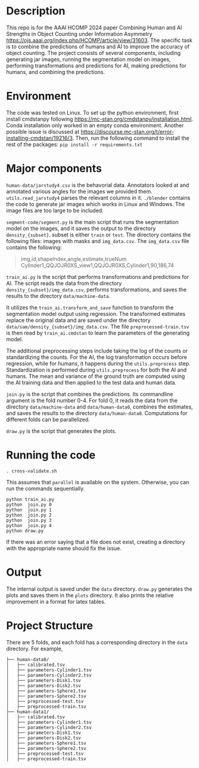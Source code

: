 # Description
This repo is for the AAAI HCOMP 2024 paper Combining Human and AI Strengths in Object Counting under Information Asymmetry https://ojs.aaai.org/index.php/HCOMP/article/view/31603. The specific task is to combine the predictions of humans and AI to improve the accuracy of object counting.
The project consists of several components, including generating jar images, running the segmentation model on images, performing transformations and predictions for AI, making predictions for humans, and combining the predictions.

# Environment
The code was tested on Linux. To set up the python environment, first install cmdstanpy following https://mc-stan.org/cmdstanpy/installation.html. Conda installation only worked in an empty conda environment. Another possible issue is discussed at https://discourse.mc-stan.org/t/error-installing-cmdstan/19216/3. Then, run the following command to install the rest of the packages:
`pip install -r requirements.txt`

# Major components
`human-data/jarstudy4.csv` is the behavorial data. Annotators looked at and annotated various angles for the images we provided them. `utils.read_jarstudy4` parses the relevant columns in it.
`./blender` contains the code to generate jar images which works in Linux and Windows. The image files are too large to be included.


`segment-code/segment.py` is the main script that runs the segmentation model on the images, and it saves the output to the directory `density_{subset}`. subset is either `train` or `test`. The directory contains the following files: images with masks and `img_data.csv`.
The `img_data.csv` file contains the following:
> img,id,shapeIndex,angle,estimate,trueNum
Cylinder1_QQJOJR0XS_view1,QQJOJR0XS,Cylinder1,90,186,74

`train_ai.py` is the script that performs transformations and predictions for AI. The script reads the data from the directory `density_{subset}/img_data.csv`, performs transformations, and saves the results to the directory `data/machine-data`.

It utilizes the `train_ai.transform_and_save` function to transform the segmentation model output using regression. The transformed estimates replace the original data and are saved under the directory `data/sam/density_{subset}/img_data.csv`.
The file `preprocessed-train.tsv` is then read by `train_ai.cmdstan` to learn the parameters of the generating model.
<!-- The `utils.preprocess` function is responsible for preprocessing the training and test data. It takes the input data from the directory `train_test_dir / f"density_{subset}/img_data{fold}.csv"`, performs the necessary preprocessing steps, and saves the results to the directory `results_dir / f"preprocessed-{subset}.tsv"`. -->

The additional preprocessing steps include taking the log of the counts or standardizing the counts. For the AI, the log transformation occurs before regression, while for humans, it happens during the `utils.preprocess` step. Standardization is performed during `utils.preprocess` for both the AI and humans. The mean and variance of the ground truth are computed using the AI training data and then applied to the test data and human data.

`join.py` is the script that combines the predictions. Its commandline argument is the fold number 0-4. For fold 0, it reads the data from the directory `data/machine-data` and `data/human-data0`, combines the estimates, and saves the results to the directory `data/human-data0`. Computations for different folds can be parallelized.

`draw.py` is the script that generates the plots.

# Running the code
`. cross-validate.sh`

This assumes that `parallel` is available on the system. Otherwise, you can run the commands sequentially. 
```
python train_ai.py 
python  join.py 0
python  join.py 1
python  join.py 2
python  join.py 3
python  join.py 4
python draw.py 
```
If there was an error saying that a file does not exist, creating a directory with the appropriate name should fix the issue. 

# Output
The internal output is saved under the `data` directory. `draw.py` generates the plots and saves them in the `plots` directory. It also prints the relative improvement in a format for latex tables.

# Project Structure
There are 5 folds, and each fold has a corresponding directory in the `data` directory. For example, 
```data/
├── human-data0/
│   ├── calibrated.tsv
│   ├── parameters-Cylinder1.tsv
│   ├── parameters-Cylinder2.tsv
│   ├── parameters-Disk1.tsv
│   ├── parameters-Disk2.tsv
│   ├── parameters-Sphere1.tsv
│   ├── parameters-Sphere2.tsv
│   ├── preprocessed-test.tsv
│   ├── preprocessed-train.tsv
├── human-data1/
│   ├── calibrated.tsv
│   ├── parameters-Cylinder1.tsv
│   ├── parameters-Cylinder2.tsv
│   ├── parameters-Disk1.tsv
│   ├── parameters-Disk2.tsv
│   ├── parameters-Sphere1.tsv
│   ├── parameters-Sphere2.tsv
│   ├── preprocessed-test.tsv
│   ├── preprocessed-train.tsv
```

